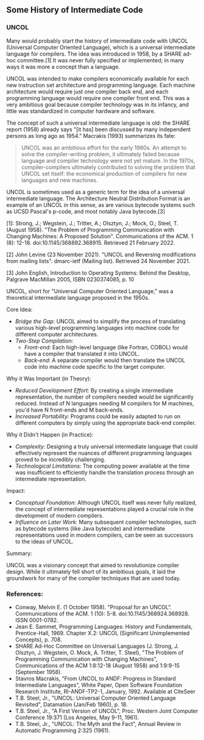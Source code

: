 
## Some History of Intermediate Code

### UNCOL

Many would probably start the history of intermediate code with UNCOL (Universal Computer Oriented Language), which is a universal
intermediate language for compilers. The idea was introduced in 1958, by a SHARE ad-hoc committee.[1] It was never fully specified
or implemented; in many ways it was more a concept than a language.

UNCOL was intended to make compilers economically available for each new instruction set architecture and programming language.
Each machine architecture would require just one compiler back end, and each programming language would require one compiler front end.
This was a very ambitious goal because compiler technology was in its infancy, and little was standardized in computer hardware and software.

The concept of such a universal intermediate language is old: the SHARE report (1958) already says "[it has] been discussed by many
independent persons as long ago as 1954." Macrakis (1993) summarizes its fate:

> UNCOL was an ambitious effort for the early 1960s. An attempt to solve the compiler-writing problem, it ultimately failed because
> language and compiler technology were not yet mature. In the 1970s, compiler-compilers ultimately contributed to solving the problem
> that UNCOL set itself: the economical production of compilers for new languages and new machines.

UNCOL is sometimes used as a generic term for the idea of a universal intermediate language. The Architecture Neutral Distribution
Format is an example of an UNCOL in this sense, as are various bytecode systems such as UCSD Pascal's p-code, and most notably Java bytecode.[3]


[1]: Strong, J.; Wegstein, J.; Tritter, A.; Olsztyn, J.; Mock, O.; Steel, T. (August 1958).
"The Problem of Programming Communication with Changing Machines: A Proposed Solution".
Communications of the ACM. 1 (8): 12-18. doi:10.1145/368892.368915. Retrieved 21 February 2022.

[2] John Levine (23 November 2021). "UNCOL and Reversing modifications from mailing lists". dmarc-ietf (Mailing list). Retrieved 24 November 2021.

[3] John English, Introduction to Operating Systems: Behind the Desktop, Palgrave MacMillan 2005, ISBN 0230374085, p. 10


UNCOL, short for "Universal Computer Oriented Language," was a theoretical intermediate language proposed in the 1950s. 

Core Idea:
* *Bridge the Gap:* UNCOL aimed to simplify the process of translating various high-level programming languages into machine code for different computer architectures.
* *Two-Step Compilation:* 
    * *Front-end:* Each high-level language (like Fortran, COBOL) would have a compiler that translated it into UNCOL.
    * *Back-end:* A separate compiler would then translate the UNCOL code into machine code specific to the target computer.

Why it Was Important (in Theory):

* *Reduced Development Effort:* By creating a single intermediate representation, the number of compilers needed would be significantly reduced. Instead of N languages needing M compilers for M machines, you'd have N front-ends and M back-ends.
* *Increased Portability:* Programs could be easily adapted to run on different computers by simply using the appropriate back-end compiler.

Why it Didn't Happen (in Practice):

* *Complexity:* Designing a truly universal intermediate language that could effectively represent the nuances of different programming languages proved to be incredibly challenging.
* *Technological Limitations:* The computing power available at the time was insufficient to efficiently handle the translation process through an intermediate representation.

Impact:

* *Conceptual Foundation:* Although UNCOL itself was never fully realized, the concept of intermediate representations played a crucial role in the development of modern compilers.
* *Influence on Later Work:* Many subsequent compiler technologies, such as bytecode systems (like Java bytecode) and intermediate representations used in modern compilers, can be seen as successors to the ideas of UNCOL.

Summary:

UNCOL was a visionary concept that aimed to revolutionize compiler design. While it ultimately fell short of its ambitious goals, it laid the groundwork for many of the compiler techniques that are used today.


### References:

* Conway, Melvin E. (1 October 1958). "Proposal for an UNCOL". Communications of the ACM. 1 (10): 5-8. doi:10.1145/368924.368928. ISSN 0001-0782.
* Jean E. Sammet, Programming Languages: History and Fundamentals, Prentice-Hall, 1969. Chapter X.2: UNCOL (Significant Unimplemented Concepts), p. 708.
* SHARE Ad-Hoc Committee on Universal Languages (J. Strong, J. Olsztyn, J. Wegstein, O. Mock, A. Tritter, T. Steel), "The Problem of Programming Communication with Changing Machines", Communications of the ACM 1:8:12-18 (August 1958) and 1:9:9-15 (September 1958).
* Stavros Macrakis, "From UNCOL to ANDF: Progress in Standard Intermediate Languages", White Paper, Open Software Foundation Research Institute, RI-ANDF-TP2-1, January, 1992. Available at CiteSeer
* T.B. Steel, Jr., "UNCOL: Universal Computer Oriented Language Revisited", Datamation (Jan/Feb 1960), p. 18.
* T.B. Steel, Jr., "A First Version of UNCOL", Proc. Western Joint Computer Conference 19:371 (Los Angeles, May 9-11, 1961).
* T.B. Steel, Jr., "UNCOL: The Myth and the Fact", Annual Review in Automatic Programming 2:325 (1961).

